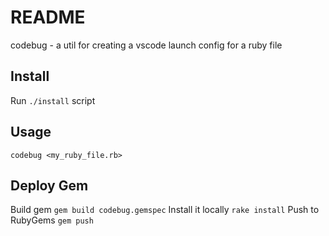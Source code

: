 # README
codebug - a util for creating a vscode launch config for a ruby file

## Install
Run `./install` script

## Usage
`codebug <my_ruby_file.rb>`

## Deploy Gem
Build gem
`gem build codebug.gemspec`
Install it locally
`rake install`
Push to RubyGems
`gem push`
